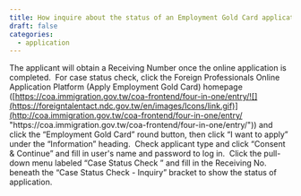 ```yaml
---
title: How inquire about the status of an Employment Gold Card application?
draft: false
categories:
  - application
---
```

The applicant will obtain a Receiving Number once the online application is completed.  For case status check, click the Foreign Professionals Online Application Platform (Apply Employment Gold Card) homepage ([https://coa.immigration.gov.tw/coa-frontend/four-in-one/entry/![](https://foreigntalentact.ndc.gov.tw/en/images/Icons/link.gif)](http://coa.immigration.gov.tw/coa-frontend/four-in-one/entry/ "https\://coa.immigration.gov.tw/coa-frontend/four-in-one/entry/")) and click the “Employment Gold Card” round button, then click “I want to apply” under the “Information” heading.  Check applicant type and click “Consent & Continue” and fill in user's name and password to log in.  Click the pull-down menu labeled “Case Status Check ” and fill in the Receiving No. beneath the “Case Status Check - Inquiry” bracket to show the status of application.